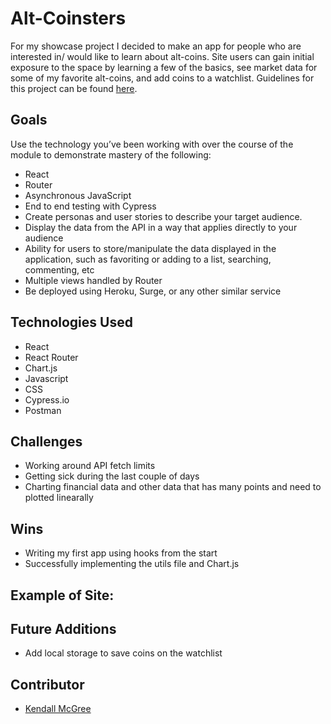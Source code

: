# Alt-Coinsters

For my showcase project I decided to make an app for people who are interested in/ would like to learn about alt-coins. Site users can gain initial exposure to the space by learning a few of the basics, see market data for some of my favorite alt-coins, and add coins to a watchlist. Guidelines for this project can be found [here](https://frontend.turing.edu/projects/module-3/showcase.html).

## Goals

Use the technology you’ve been working with over the course of the module to demonstrate mastery of the following:
- React
- Router
- Asynchronous JavaScript
- End to end testing with Cypress
- Create personas and user stories to describe your target audience.
- Display the data from the API in a way that applies directly to your audience
- Ability for users to store/manipulate the data displayed in the application, such as favoriting or adding to a list, searching, commenting, etc
- Multiple views handled by Router
- Be deployed using Heroku, Surge, or any other similar service

## Technologies Used

- React
- React Router
- Chart.js
- Javascript
- CSS
- Cypress.io
- Postman

## Challenges

- Working around API fetch limits
- Getting sick during the last couple of days
- Charting financial data and other data that has many points and need to plotted linearally

## Wins

- Writing my first app using hooks from the start
- Successfully implementing the utils file and Chart.js

## Example of Site:


## Future Additions

- Add local storage to save coins on the watchlist

## Contributor

- [Kendall McGree](https://github.com/kendallm360)
